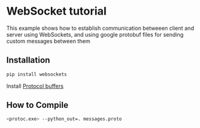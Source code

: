 # WebSocket tutorial

This example shows how to establish communication betweeen client and server using WebSockets, and using google protobuf files for sending custom messages between them

## Installation
```bash
pip install websockets
```
Install [Protocol buffers](https://github.com/protocolbuffers/protobuf/releases)


## How to Compile 
```bash
<protoc.exe> --python_out=. messages.proto
```

